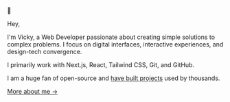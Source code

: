 🐝

Hey, 

I'm Vicky, a Web Developer passionate about creating simple solutions to complex problems. 
I focus on digital interfaces, interactive experiences, and design-tech convergence.

I primarily work with Next.js, React, Tailwind CSS, Git, and GitHub.


I am a huge fan of open-source and [have built projects](https://www.gitme.live/) used by thousands.

[More about me &rarr;](https://portfolio-main-eta-five.vercel.app/)
